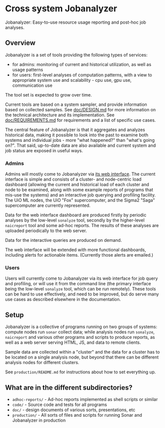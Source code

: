 # Cross system Jobanalyzer

Jobanalyzer: Easy-to-use resource usage reporting and post-hoc job analyses.

## Overview

Jobanalyzer is a set of tools providing the following types of services:

- for admins: monitoring of current and historical utilization, as well as usage patterns
- for users: first-level analyses of computation patterns, with a view to appropriate system
  use and scalability - cpu use, gpu use, communication use

The tool set is expected to grow over time.

Current tools are based on a system sampler, and provide information based on collected samples.
See [doc/DESIGN.md](doc/DESIGN.md) for more information on the technical architecture and its
implementation.  See [doc/REQUIREMENTS.md](doc/REQUIREMENTS.md) for requirements and a list of
specific use cases.

The central feature of Jobanalyzer is that it aggregates and analyzes historical data, making it
possible to look into the past to examine both systems and individual jobs - more "what happened?"
than "what's going on?".  That said, up-to-date data are also available and current system and job
status are exposed in useful ways.


### Admins

Admins will mostly come to Jobanalyzer via [its web interface](http://naic-monitor.uio.no).  The
current interface is simple and consists of a cluster- and node-centric load dashboard (allowing the
current and historical load of each cluster and node to be examined, along with some example reports
of programs that mis-use the systems) and an interactive job querying and profiling facility.  The
UiO ML nodes, the UiO "Fox" supercomputer, and the Sigma2 "Saga" supercomputer are currently
represented.

Data for the web interface dashboard are produced firstly by periodic analyses by the low-level
`sonalyze` tool, secondly by the higher-level `naicreport` tool and some ad-hoc reports.  The
results of these analyses are uploaded periodically to the web server.

Data for the interactive queries are produced on demand.

The web interface will be extended with more functional dashboards, including alerts for actionable
items.  (Currently those alerts are emailed.)


### Users

Users will currently come to Jobanalyzer via its web interface for job query and profiling, or will
use it from the command line (the primary interface being the low-level `sonalyze` tool, which can
be run remotely).  These tools can be hard to use effectively, and need to be improved, but do serve
many use cases as described elsewhere in the documentation.


## Setup

Jobanalyzer is a collective of programs running on two groups of systems: compute nodes run `sonar`
collect data; while analysis nodes run `sonalyze`, `naicreport` and various other programs and
scripts to produce reports, as well as a web server serving HTML, JS, and data to remote clients.

Sample data are collected within a "cluster" and the data for a cluster has to be located on a
single analysis node, but beyond that there can be different analysis nodes for different clusters.

See `production/README.md` for instructions about how to set everything up.


## What are in the different subdirectories?

* `adhoc-reports/` - Ad-hoc reports implemented as shell scripts or similar
* `code/` - Source code and tests for all programs
* `doc/` - design documents of various sorts, presentations, etc
* `production/` - All sorts of files and scripts for running Sonar and Jobanalyzer in production
